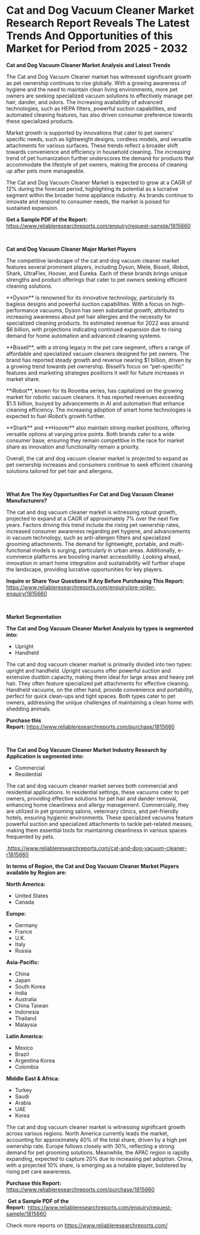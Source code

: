 <p><h1>Cat and Dog Vacuum Cleaner Market Research Report Reveals The Latest Trends And Opportunities of this Market for Period from 2025 - 2032</h1></p><p><strong>Cat and Dog Vacuum Cleaner Market Analysis and Latest Trends</strong></p>
<p><p>The Cat and Dog Vacuum Cleaner market has witnessed significant growth as pet ownership continues to rise globally. With a growing awareness of hygiene and the need to maintain clean living environments, more pet owners are seeking specialized vacuum solutions to effectively manage pet hair, dander, and odors. The increasing availability of advanced technologies, such as HEPA filters, powerful suction capabilities, and automated cleaning features, has also driven consumer preference towards these specialized products.</p><p>Market growth is supported by innovations that cater to pet owners' specific needs, such as lightweight designs, cordless models, and versatile attachments for various surfaces. These trends reflect a broader shift towards convenience and efficiency in household cleaning. The increasing trend of pet humanization further underscores the demand for products that accommodate the lifestyle of pet owners, making the process of cleaning up after pets more manageable.</p><p>The Cat and Dog Vacuum Cleaner Market is expected to grow at a CAGR of 12% during the forecast period, highlighting its potential as a lucrative segment within the broader home appliance industry. As brands continue to innovate and respond to consumer needs, the market is poised for sustained expansion.</p></p>
<p><strong>Get a Sample PDF of the Report:&nbsp;</strong> <a href="https://www.reliableresearchreports.com/enquiry/request-sample/1815660?utm_campaign=3287&utm_medium=2&utm_source=Github&utm_content=ia&utm_term=04042025&utm_id=cat-and-dog-vacuum-cleaner">https://www.reliableresearchreports.com/enquiry/request-sample/1815660</a></p>
<p>&nbsp;</p>
<p><strong>Cat and Dog Vacuum Cleaner Major Market Players</strong></p>
<p><p>The competitive landscape of the cat and dog vacuum cleaner market features several prominent players, including Dyson, Miele, Bissell, iRobot, Shark, UltraFlex, Hoover, and Eureka. Each of these brands brings unique strengths and product offerings that cater to pet owners seeking efficient cleaning solutions.</p><p>**Dyson** is renowned for its innovative technology, particularly its bagless designs and powerful suction capabilities. With a focus on high-performance vacuums, Dyson has seen substantial growth, attributed to increasing awareness about pet hair allergies and the necessity for specialized cleaning products. Its estimated revenue for 2022 was around $6 billion, with projections indicating continued expansion due to rising demand for home automation and advanced cleaning systems.</p><p>**Bissell**, with a strong legacy in the pet care segment, offers a range of affordable and specialized vacuum cleaners designed for pet owners. The brand has reported steady growth and revenue nearing $1 billion, driven by a growing trend towards pet ownership. Bissell’s focus on “pet-specific” features and marketing strategies positions it well for future increases in market share.</p><p>**iRobot**, known for its Roomba series, has capitalized on the growing market for robotic vacuum cleaners. It has reported revenues exceeding $1.5 billion, buoyed by advancements in AI and automation that enhance cleaning efficiency. The increasing adoption of smart home technologies is expected to fuel iRobot’s growth further.</p><p>**Shark** and **Hoover** also maintain strong market positions, offering versatile options at varying price points. Both brands cater to a wide consumer base, ensuring they remain competitive in the race for market share as innovation and functionality remain a priority.</p><p>Overall, the cat and dog vacuum cleaner market is projected to expand as pet ownership increases and consumers continue to seek efficient cleaning solutions tailored for pet hair and allergens.</p></p>
<p>&nbsp;</p>
<p><strong>What Are The Key Opportunities For Cat and Dog Vacuum Cleaner Manufacturers?</strong></p>
<p><p>The cat and dog vacuum cleaner market is witnessing robust growth, projected to expand at a CAGR of approximately 7% over the next five years. Factors driving this trend include the rising pet ownership rates, increased consumer awareness regarding pet hygiene, and advancements in vacuum technology, such as anti-allergen filters and specialized grooming attachments. The demand for lightweight, portable, and multi-functional models is surging, particularly in urban areas. Additionally, e-commerce platforms are boosting market accessibility. Looking ahead, innovation in smart home integration and sustainability will further shape the landscape, providing lucrative opportunities for key players.</p></p>
<p><strong>Inquire or Share Your Questions If Any Before Purchasing This Report:</strong> <a href="https://www.reliableresearchreports.com/enquiry/pre-order-enquiry/1815660?utm_campaign=3287&utm_medium=2&utm_source=Github&utm_content=ia&utm_term=04042025&utm_id=cat-and-dog-vacuum-cleaner">https://www.reliableresearchreports.com/enquiry/pre-order-enquiry/1815660</a></p>
<p>&nbsp;</p>
<p><strong>Market Segmentation</strong></p>
<p><strong>The Cat and Dog Vacuum Cleaner Market Analysis by types is segmented into:</strong></p>
<p><ul><li>Upright</li><li>Handheld</li></ul></p>
<p><p>The cat and dog vacuum cleaner market is primarily divided into two types: upright and handheld. Upright vacuums offer powerful suction and extensive dustbin capacity, making them ideal for large areas and heavy pet hair. They often feature specialized pet attachments for effective cleaning. Handheld vacuums, on the other hand, provide convenience and portability, perfect for quick clean-ups and tight spaces. Both types cater to pet owners, addressing the unique challenges of maintaining a clean home with shedding animals.</p></p>
<p><strong>Purchase this Report:&nbsp;</strong><a href="https://www.reliableresearchreports.com/purchase/1815660?utm_campaign=3287&utm_medium=2&utm_source=Github&utm_content=ia&utm_term=04042025&utm_id=cat-and-dog-vacuum-cleaner">https://www.reliableresearchreports.com/purchase/1815660</a></p>
<p>&nbsp;</p>
<p><strong>The Cat and Dog Vacuum Cleaner Market Industry Research by Application is segmented into:</strong></p>
<p><ul><li>Commercial</li><li>Residential</li></ul></p>
<p><p>The cat and dog vacuum cleaner market serves both commercial and residential applications. In residential settings, these vacuums cater to pet owners, providing effective solutions for pet hair and dander removal, enhancing home cleanliness and allergy management. Commercially, they are utilized in pet grooming salons, veterinary clinics, and pet-friendly hotels, ensuring hygienic environments. These specialized vacuums feature powerful suction and specialized attachments to tackle pet-related messes, making them essential tools for maintaining cleanliness in various spaces frequented by pets.</p></p>
<p><a href="https://www.reliableresearchreports.com/cat-and-dog-vacuum-cleaner-r1815660?utm_campaign=3287&utm_medium=2&utm_source=Github&utm_content=ia&utm_term=04042025&utm_id=cat-and-dog-vacuum-cleaner">&nbsp;https://www.reliableresearchreports.com/cat-and-dog-vacuum-cleaner-r1815660</a></p>
<p><strong>In terms of Region, the Cat and Dog Vacuum Cleaner Market Players available by Region are:</strong></p>
<p>
    <p> <strong> North America: </strong>
        <ul>
            <li>United States</li>
            <li>Canada</li>
        </ul>
        </p> 
    <p> <strong> Europe: </strong>
        <ul>
            <li>Germany</li>
            <li>France</li>
            <li>U.K.</li>
            <li>Italy</li>
            <li>Russia</li>
        </ul>
        </p> 
    <p> <strong> Asia-Pacific: </strong>
        <ul>
            <li>China</li>
            <li>Japan</li>
            <li>South Korea</li>
            <li>India</li>
            <li>Australia</li>
            <li>China Taiwan</li>
            <li>Indonesia</li>
            <li>Thailand</li>
            <li>Malaysia</li>
        </ul>
        </p> 
    <p> <strong> Latin America: </strong>
        <ul>
            <li>Mexico</li>
            <li>Brazil</li>
            <li>Argentina Korea</li>
            <li>Colombia</li>
        </ul>
        </p> 
    <p> <strong> Middle East & Africa: </strong>
        <ul>
            <li>Turkey</li>
            <li>Saudi</li>
            <li>Arabia</li>
            <li>UAE</li>
            <li>Korea</li>
        </ul>
    </p>
    </p>
<p><p>The cat and dog vacuum cleaner market is witnessing significant growth across various regions. North America currently leads the market, accounting for approximately 40% of the total share, driven by a high pet ownership rate. Europe follows closely with 30%, reflecting a strong demand for pet grooming solutions. Meanwhile, the APAC region is rapidly expanding, expected to capture 20% due to increasing pet adoption. China, with a projected 10% share, is emerging as a notable player, bolstered by rising pet care awareness.</p></p>
<p><strong>Purchase this Report: </strong><a href="https://www.reliableresearchreports.com/purchase/1815660?utm_campaign=3287&utm_medium=2&utm_source=Github&utm_content=ia&utm_term=04042025&utm_id=cat-and-dog-vacuum-cleaner">https://www.reliableresearchreports.com/purchase/1815660</a></p>
<p>&nbsp;<strong>Get a Sample PDF of the Report:&nbsp;&nbsp;</strong><a href="https://www.reliableresearchreports.com/enquiry/request-sample/1815660?utm_campaign=3287&utm_medium=2&utm_source=Github&utm_content=ia&utm_term=04042025&utm_id=cat-and-dog-vacuum-cleaner">https://www.reliableresearchreports.com/enquiry/request-sample/1815660</a></p>
<p><strong></strong></p>
<p>Check more reports on <a href="https://www.reliableresearchreports.com/?utm_campaign=3287&utm_medium=2&utm_source=Github&utm_content=ia&utm_term=04042025&utm_id=cat-and-dog-vacuum-cleaner">https://www.reliableresearchreports.com/</a></p>
